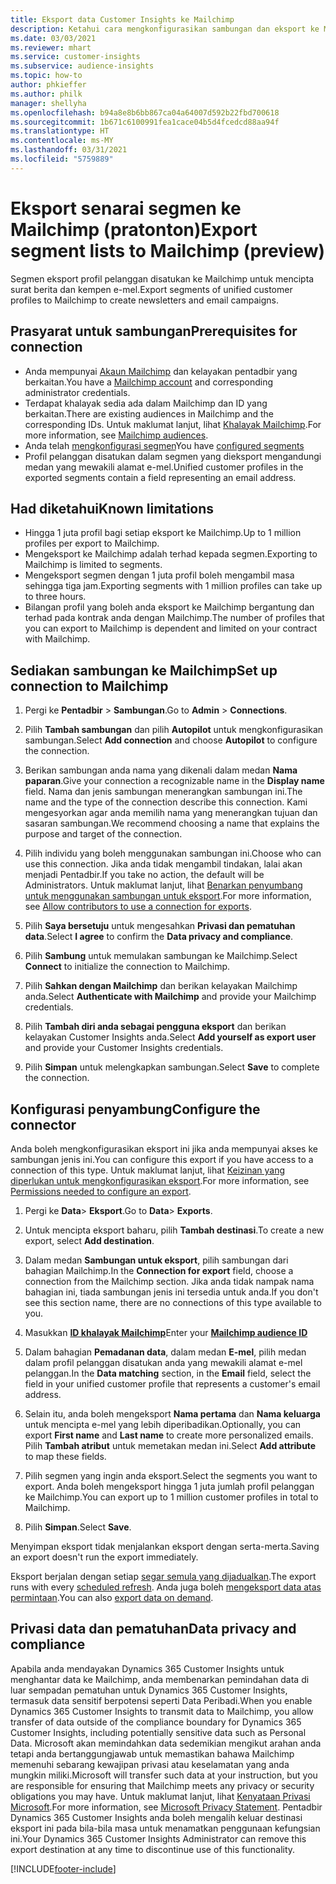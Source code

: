 ```yaml
---
title: Eksport data Customer Insights ke Mailchimp
description: Ketahui cara mengkonfigurasikan sambungan dan eksport ke Mailchimp.
ms.date: 03/03/2021
ms.reviewer: mhart
ms.service: customer-insights
ms.subservice: audience-insights
ms.topic: how-to
author: phkieffer
ms.author: philk
manager: shellyha
ms.openlocfilehash: b94a8e8b6bb867ca04a64007d592b22fbd700618
ms.sourcegitcommit: 1b671c6100991fea1cace04b5d4fcedcd88aa94f
ms.translationtype: HT
ms.contentlocale: ms-MY
ms.lasthandoff: 03/31/2021
ms.locfileid: "5759889"
---
```

# <a name="export-segment-lists-to-mailchimp-preview"></a><span data-ttu-id="fa918-103">Eksport senarai segmen ke Mailchimp (pratonton)</span><span class="sxs-lookup"><span data-stu-id="fa918-103">Export segment lists to Mailchimp (preview)</span></span>

<span data-ttu-id="fa918-104">Segmen eksport profil pelanggan disatukan ke Mailchimp untuk mencipta surat berita dan kempen e-mel.</span><span class="sxs-lookup"><span data-stu-id="fa918-104">Export segments of unified customer profiles to Mailchimp to create newsletters and email campaigns.</span></span>

## <a name="prerequisites-for-connection"></a><span data-ttu-id="fa918-105">Prasyarat untuk sambungan</span><span class="sxs-lookup"><span data-stu-id="fa918-105">Prerequisites for connection</span></span>

-   <span data-ttu-id="fa918-106">Anda mempunyai [Akaun Mailchimp](https://mailchimp.com/) dan kelayakan pentadbir yang berkaitan.</span><span class="sxs-lookup"><span data-stu-id="fa918-106">You have a [Mailchimp account](https://mailchimp.com/) and corresponding administrator credentials.</span></span>
-   <span data-ttu-id="fa918-107">Terdapat khalayak sedia ada dalam Mailchimp dan ID yang berkaitan.</span><span class="sxs-lookup"><span data-stu-id="fa918-107">There are existing audiences in Mailchimp and the corresponding IDs.</span></span> <span data-ttu-id="fa918-108">Untuk maklumat lanjut, lihat [Khalayak Mailchimp](https://mailchimp.com/help/create-audience/).</span><span class="sxs-lookup"><span data-stu-id="fa918-108">For more information, see [Mailchimp audiences](https://mailchimp.com/help/create-audience/).</span></span>
-   <span data-ttu-id="fa918-109">Anda telah [mengkonfigurasi segmen](segments.md)</span><span class="sxs-lookup"><span data-stu-id="fa918-109">You have [configured segments](segments.md)</span></span>
-   <span data-ttu-id="fa918-110">Profil pelanggan disatukan dalam segmen yang dieksport mengandungi medan yang mewakili alamat e-mel.</span><span class="sxs-lookup"><span data-stu-id="fa918-110">Unified customer profiles in the exported segments contain a field representing an email address.</span></span>

## <a name="known-limitations"></a><span data-ttu-id="fa918-111">Had diketahui</span><span class="sxs-lookup"><span data-stu-id="fa918-111">Known limitations</span></span>

- <span data-ttu-id="fa918-112">Hingga 1 juta profil bagi setiap eksport ke Mailchimp.</span><span class="sxs-lookup"><span data-stu-id="fa918-112">Up to 1 million profiles per export to Mailchimp.</span></span>
- <span data-ttu-id="fa918-113">Mengeksport ke Mailchimp adalah terhad kepada segmen.</span><span class="sxs-lookup"><span data-stu-id="fa918-113">Exporting to Mailchimp is limited to segments.</span></span>
- <span data-ttu-id="fa918-114">Mengeksport segmen dengan 1 juta profil boleh mengambil masa sehingga tiga jam.</span><span class="sxs-lookup"><span data-stu-id="fa918-114">Exporting segments with 1 million profiles can take up to three hours.</span></span> 
- <span data-ttu-id="fa918-115">Bilangan profil yang boleh anda eksport ke Mailchimp bergantung dan terhad pada kontrak anda dengan Mailchimp.</span><span class="sxs-lookup"><span data-stu-id="fa918-115">The number of profiles that you can export to Mailchimp is dependent and limited on your contract with Mailchimp.</span></span>

## <a name="set-up-connection-to-mailchimp"></a><span data-ttu-id="fa918-116">Sediakan sambungan ke Mailchimp</span><span class="sxs-lookup"><span data-stu-id="fa918-116">Set up connection to Mailchimp</span></span>

1. <span data-ttu-id="fa918-117">Pergi ke **Pentadbir** > **Sambungan**.</span><span class="sxs-lookup"><span data-stu-id="fa918-117">Go to **Admin** > **Connections**.</span></span>

1. <span data-ttu-id="fa918-118">Pilih **Tambah sambungan** dan pilih **Autopilot** untuk mengkonfigurasikan sambungan.</span><span class="sxs-lookup"><span data-stu-id="fa918-118">Select **Add connection** and choose **Autopilot** to configure the connection.</span></span>

1. <span data-ttu-id="fa918-119">Berikan sambungan anda nama yang dikenali dalam medan **Nama paparan**.</span><span class="sxs-lookup"><span data-stu-id="fa918-119">Give your connection a recognizable name in the **Display name** field.</span></span> <span data-ttu-id="fa918-120">Nama dan jenis sambungan menerangkan sambungan ini.</span><span class="sxs-lookup"><span data-stu-id="fa918-120">The name and the type of the connection describe this connection.</span></span> <span data-ttu-id="fa918-121">Kami mengesyorkan agar anda memilih nama yang menerangkan tujuan dan sasaran sambungan.</span><span class="sxs-lookup"><span data-stu-id="fa918-121">We recommend choosing a name that explains the purpose and target of the connection.</span></span>

1. <span data-ttu-id="fa918-122">Pilih individu yang boleh menggunakan sambungan ini.</span><span class="sxs-lookup"><span data-stu-id="fa918-122">Choose who can use this connection.</span></span> <span data-ttu-id="fa918-123">Jika anda tidak mengambil tindakan, lalai akan menjadi Pentadbir.</span><span class="sxs-lookup"><span data-stu-id="fa918-123">If you take no action, the default will be Administrators.</span></span> <span data-ttu-id="fa918-124">Untuk maklumat lanjut, lihat [Benarkan penyumbang untuk menggunakan sambungan untuk eksport](connections.md#allow-contributors-to-use-a-connection-for-exports).</span><span class="sxs-lookup"><span data-stu-id="fa918-124">For more information, see [Allow contributors to use a connection for exports](connections.md#allow-contributors-to-use-a-connection-for-exports).</span></span>

1. <span data-ttu-id="fa918-125">Pilih **Saya bersetuju** untuk mengesahkan **Privasi dan pematuhan data**.</span><span class="sxs-lookup"><span data-stu-id="fa918-125">Select **I agree** to confirm the **Data privacy and compliance**.</span></span>

1. <span data-ttu-id="fa918-126">Pilih **Sambung** untuk memulakan sambungan ke Mailchimp.</span><span class="sxs-lookup"><span data-stu-id="fa918-126">Select **Connect** to initialize the connection to Mailchimp.</span></span>

1. <span data-ttu-id="fa918-127">Pilih **Sahkan dengan Mailchimp** dan berikan kelayakan Mailchimp anda.</span><span class="sxs-lookup"><span data-stu-id="fa918-127">Select **Authenticate with Mailchimp** and provide your Mailchimp credentials.</span></span>

1. <span data-ttu-id="fa918-128">Pilih **Tambah diri anda sebagai pengguna eksport** dan berikan kelayakan Customer Insights anda.</span><span class="sxs-lookup"><span data-stu-id="fa918-128">Select **Add yourself as export user** and provide your Customer Insights credentials.</span></span>

1. <span data-ttu-id="fa918-129">Pilih **Simpan** untuk melengkapkan sambungan.</span><span class="sxs-lookup"><span data-stu-id="fa918-129">Select **Save** to complete the connection.</span></span> 

## <a name="configure-the-connector"></a><span data-ttu-id="fa918-130">Konfigurasi penyambung</span><span class="sxs-lookup"><span data-stu-id="fa918-130">Configure the connector</span></span>

<span data-ttu-id="fa918-131">Anda boleh mengkonfigurasikan eksport ini jika anda mempunyai akses ke sambungan jenis ini.</span><span class="sxs-lookup"><span data-stu-id="fa918-131">You can configure this export if you have access to a connection of this type.</span></span> <span data-ttu-id="fa918-132">Untuk maklumat lanjut, lihat [Keizinan yang diperlukan untuk mengkonfigurasikan eksport](export-destinations.md#set-up-a-new-export).</span><span class="sxs-lookup"><span data-stu-id="fa918-132">For more information, see [Permissions needed to configure an export](export-destinations.md#set-up-a-new-export).</span></span>

1. <span data-ttu-id="fa918-133">Pergi ke **Data**> **Eksport**.</span><span class="sxs-lookup"><span data-stu-id="fa918-133">Go to **Data**> **Exports**.</span></span>

1. <span data-ttu-id="fa918-134">Untuk mencipta eksport baharu, pilih **Tambah destinasi**.</span><span class="sxs-lookup"><span data-stu-id="fa918-134">To create a new export, select **Add destination**.</span></span>

1. <span data-ttu-id="fa918-135">Dalam medan **Sambungan untuk eksport**, pilih sambungan dari bahagian Mailchimp.</span><span class="sxs-lookup"><span data-stu-id="fa918-135">In the **Connection for export** field, choose a connection from the Mailchimp section.</span></span> <span data-ttu-id="fa918-136">Jika anda tidak nampak nama bahagian ini, tiada sambungan jenis ini tersedia untuk anda.</span><span class="sxs-lookup"><span data-stu-id="fa918-136">If you don't see this section name, there are no connections of this type available to you.</span></span>

1. <span data-ttu-id="fa918-137">Masukkan **[ID khalayak Mailchimp](https://mailchimp.com/help/find-audience-id/)**</span><span class="sxs-lookup"><span data-stu-id="fa918-137">Enter your **[Mailchimp audience ID](https://mailchimp.com/help/find-audience-id/)**</span></span>

3. <span data-ttu-id="fa918-138">Dalam bahagian **Pemadanan data**, dalam medan **E-mel**, pilih medan dalam profil pelanggan disatukan anda yang mewakili alamat e-mel pelanggan.</span><span class="sxs-lookup"><span data-stu-id="fa918-138">In the **Data matching** section, in the **Email** field, select the field in your unified customer profile that represents a customer's email address.</span></span> 

1. <span data-ttu-id="fa918-139">Selain itu, anda boleh mengeksport **Nama pertama** dan **Nama keluarga** untuk mencipta e-mel yang lebih diperibadikan.</span><span class="sxs-lookup"><span data-stu-id="fa918-139">Optionally, you can export **First name** and **Last name** to create more personalized emails.</span></span> <span data-ttu-id="fa918-140">Pilih **Tambah atribut** untuk memetakan medan ini.</span><span class="sxs-lookup"><span data-stu-id="fa918-140">Select **Add attribute** to map these fields.</span></span>

1. <span data-ttu-id="fa918-141">Pilih segmen yang ingin anda eksport.</span><span class="sxs-lookup"><span data-stu-id="fa918-141">Select the segments you want to export.</span></span> <span data-ttu-id="fa918-142">Anda boleh mengeksport hingga 1 juta jumlah profil pelanggan ke Mailchimp.</span><span class="sxs-lookup"><span data-stu-id="fa918-142">You can export up to 1 million customer profiles in total to Mailchimp.</span></span>

1. <span data-ttu-id="fa918-143">Pilih **Simpan**.</span><span class="sxs-lookup"><span data-stu-id="fa918-143">Select **Save**.</span></span>

<span data-ttu-id="fa918-144">Menyimpan eksport tidak menjalankan eksport dengan serta-merta.</span><span class="sxs-lookup"><span data-stu-id="fa918-144">Saving an export doesn't run the export immediately.</span></span>

<span data-ttu-id="fa918-145">Eksport berjalan dengan setiap [segar semula yang dijadualkan](system.md#schedule-tab).</span><span class="sxs-lookup"><span data-stu-id="fa918-145">The export runs with every [scheduled refresh](system.md#schedule-tab).</span></span> <span data-ttu-id="fa918-146">Anda juga boleh [mengeksport data atas permintaan](export-destinations.md#run-exports-on-demand).</span><span class="sxs-lookup"><span data-stu-id="fa918-146">You can also [export data on demand](export-destinations.md#run-exports-on-demand).</span></span> 

## <a name="data-privacy-and-compliance"></a><span data-ttu-id="fa918-147">Privasi data dan pematuhan</span><span class="sxs-lookup"><span data-stu-id="fa918-147">Data privacy and compliance</span></span>

<span data-ttu-id="fa918-148">Apabila anda mendayakan Dynamics 365 Customer Insights untuk menghantar data ke Mailchimp, anda membenarkan pemindahan data di luar sempadan pematuhan untuk Dynamics 365 Customer Insights, termasuk data sensitif berpotensi seperti Data Peribadi.</span><span class="sxs-lookup"><span data-stu-id="fa918-148">When you enable Dynamics 365 Customer Insights to transmit data to Mailchimp, you allow transfer of data outside of the compliance boundary for Dynamics 365 Customer Insights, including potentially sensitive data such as Personal Data.</span></span> <span data-ttu-id="fa918-149">Microsoft akan memindahkan data sedemikian mengikut arahan anda tetapi anda bertanggungjawab untuk memastikan bahawa Mailchimp memenuhi sebarang kewajipan privasi atau keselamatan yang anda mungkin miliki.</span><span class="sxs-lookup"><span data-stu-id="fa918-149">Microsoft will transfer such data at your instruction, but you are responsible for ensuring that Mailchimp meets any privacy or security obligations you may have.</span></span> <span data-ttu-id="fa918-150">Untuk maklumat lanjut, lihat [Kenyataan Privasi Microsoft](https://go.microsoft.com/fwlink/?linkid=396732).</span><span class="sxs-lookup"><span data-stu-id="fa918-150">For more information, see [Microsoft Privacy Statement](https://go.microsoft.com/fwlink/?linkid=396732).</span></span>
<span data-ttu-id="fa918-151">Pentadbir Dynamics 365 Customer Insights anda boleh mengalih keluar destinasi eksport ini pada bila-bila masa untuk menamatkan penggunaan kefungsian ini.</span><span class="sxs-lookup"><span data-stu-id="fa918-151">Your Dynamics 365 Customer Insights Administrator can remove this export destination at any time to discontinue use of this functionality.</span></span>

[!INCLUDE[footer-include](../includes/footer-banner.md)]
